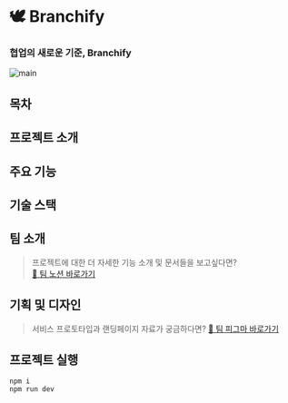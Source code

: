 # 🕊️ Branchify

### 협업의 새로운 기준, Branchify

![main](public/readme/main_page.png)

## 목차


## 프로젝트 소개


## 주요 기능


## 기술 스택


## 팀 소개

> 프로젝트에 대한 더 자세한 기능 소개 및 문서들을 보고싶다면?  
> [👋 팀 노션 바로가기](https://www.notion.so/abyss-2/MERGING-168ab69bd42a804e9a21f535e0468e85)


## 기획 및 디자인 
> 서비스 프로토타입과 랜딩페이지 자료가 궁금하다면?
> [👋 팀 피그마 바로가기](https://www.figma.com/design/aF3qFXZrJmRHs1eQnXEcHB/%EC%95%84%EB%9E%A9%EC%8A%A4%ED%83%80%ED%8A%B8%EC%97%85?node-id=0-1)

## 프로젝트 실행

```
npm i
npm run dev
```
